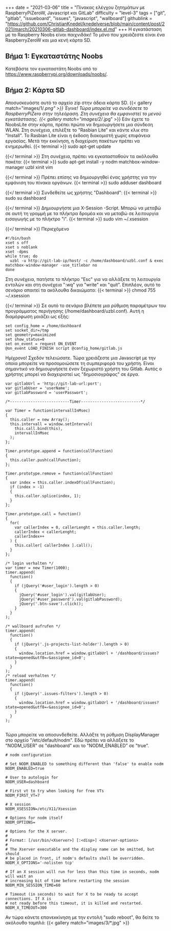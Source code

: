 +++
date = "2021-03-06"
title = "Πίνακας ελέγχου ζητημάτων με RaspberryPiZeroW, Javascript και GitLab"
difficulty = "level-3"
tags = ["git", "gitlab", "issueboard", "issues", "javascript", "wallboard"]
githublink = "https://github.com/ChristianKnedel/knedelverse/blob/main/content/post/2021/march/20210306-gitlab-dashboard/index.el.md"
+++
Η εγκατάσταση με το Raspberry Noobs είναι παιχνιδάκι! Το μόνο που χρειάζεστε είναι ένα RaspberryZeroW και μια κενή κάρτα SD.
## Βήμα 1: Εγκαταστάτης Noobs
Κατεβάστε τον εγκαταστάτη Noobs από το https://www.raspberrypi.org/downloads/noobs/.
## Βήμα 2: Κάρτα SD
Αποσυσκευάστε αυτό το αρχείο zip στην άδεια κάρτα SD.
{{< gallery match="images/1/*.png" >}}
Έγινε! Τώρα μπορείτε να συνδέσετε το RaspberryPiZero στην τηλεόραση. Στη συνέχεια θα εμφανιστεί το μενού εγκατάστασης.
{{< gallery match="images/2/*.jpg" >}}
Εάν έχετε το NoobsLite στην κάρτα, πρέπει πρώτα να δημιουργήσετε μια σύνδεση WLAN. Στη συνέχεια, επιλέξτε το "Rasbian Lite" και κάντε κλικ στο "Install". Το Rasbian Lite είναι η έκδοση διακομιστή χωρίς επιφάνεια εργασίας. Μετά την εκκίνηση, η διαχείριση πακέτων πρέπει να ενημερωθεί.
{{< terminal >}}
sudo apt-get update

{{</ terminal >}}
Στη συνέχεια, πρέπει να εγκατασταθούν τα ακόλουθα πακέτα:
{{< terminal >}}
sudo apt-get install -y nodm matchbox-window-manager uzbl xinit vim

{{</ terminal >}}
Πρέπει επίσης να δημιουργηθεί ένας χρήστης για την εμφάνιση του πίνακα οργάνων.
{{< terminal >}}
sudo adduser dashboard

{{</ terminal >}}
Συνδεθείτε ως χρήστης "Dashboard":
{{< terminal >}}
sudo su dashboard

{{</ terminal >}}
Δημιουργήστε μια X-Session -Script. Μπορώ να μεταβώ σε αυτή τη γραμμή με τα πλήκτρα δρομέα και να μεταβώ σε λειτουργία εισαγωγής με το πλήκτρο "i".
{{< terminal >}}
sudo vim ~/.xsession

{{</ terminal >}}
Περιεχόμενο
```
#!/bin/bash 
xset s off 
xset s noblank 
xset -dpms 
while true; do 
  uzbl -u http://git-lab-ip/host/ -c /home/dashboard/uzbl.conf & exec matchbox-window-manager -use_titlebar no
done

```
Στη συνέχεια, πατήστε το πλήκτρο "Esc" για να αλλάξετε τη λειτουργία εντολών και στη συνέχεια ":wq" για "write" και "quit". Επιπλέον, αυτό το σενάριο απαιτεί τα ακόλουθα δικαιώματα:
{{< terminal >}}
chmod 755 ~/.xsession

{{</ terminal >}}
Σε αυτό το σενάριο βλέπετε μια ρύθμιση παραμέτρων του προγράμματος περιήγησης (/home/dashboard/uzbl.conf). Αυτή η διαμόρφωση μοιάζει ως εξής:
```
set config_home = /home/dashboard 
set socket_dir=/tmp 
set geometry=maximized 
set show_status=0 
set on_event = request ON_EVENT 
@on_event LOAD_FINISH script @config_home/gitlab.js

```
Ημίχρονο! Σχεδόν τελειώσατε. Τώρα χρειάζεστε μια Javascript με την οποία μπορείτε να προσομοιώσετε τη συμπεριφορά του χρήστη. Είναι σημαντικό να δημιουργήσετε έναν ξεχωριστό χρήστη του Gitlab. Αυτός ο χρήστης μπορεί να διαχειριστεί ως "δημοσιογράφος" σε έργα.
```
var gitlabUrl = 'http://git-lab-url:port';
var gitlabUser = 'userName';
var gitlabPassword = 'userPasswort';

/*--------------------------Timer--------------------------*/

var Timer = function(intervallInMsec)
{
  this.caller = new Array();
  this.intervall = window.setInterval(
    this.call.bind(this),
    intervallInMsec
  );
};

Timer.prototype.append = function(callFunction)
{
  this.caller.push(callFunction);
};

Timer.prototype.remove = function(callFunction)
{
  var index = this.caller.indexOf(callFunction);
  if (index > -1) 
  {
    this.caller.splice(index, 1);
  }
};

Timer.prototype.call = function()
{
  for(
    var callerIndex = 0, callerLenght = this.caller.length;
    callerIndex < callerLenght;
    callerIndex++
  ) {
    this.caller[ callerIndex ].call();
  }
};

/* login verhalten */
var timer = new Timer(1000);
timer.append(
  function()
  {
    if (jQuery('#user_login').length > 0)
    {
      jQuery('#user_login').val(gitlabUser);
      jQuery('#user_password').val(gitlabPassword);
      jQuery('.btn-save').click();
    }
  }
);

/* wallboard aufrufen */
timer.append(
  function()
  {
    if (jQuery('.js-projects-list-holder').length > 0)
    {
      window.location.href = window.gitlabUrl + '/dashboard/issues?state=opened&utf8=✓&assignee_id=0';
    }
  }
);
/* reload verhalten */
timer.append(
  function()
  {
    if (jQuery('.issues-filters').length > 0)
    {
      window.location.href = window.gitlabUrl + '/dashboard/issues?state=opened&utf8=✓&assignee_id=0';
    }
  }
);


```
Τώρα μπορείτε να αποσυνδεθείτε. Αλλάξτε τη ρύθμιση DisplayManager στο αρχείο "/etc/default/nodm". Εδώ πρέπει να αλλάξετε το "NODM_USER" σε "dashboard" και το "NODM_ENABLED" σε "true".
```
# nodm configuration

# Set NODM_ENABLED to something different than 'false' to enable nodm
NODM_ENABLED=true

# User to autologin for
NODM_USER=dashboard

# First vt to try when looking for free VTs
NODM_FIRST_VT=7

# X session
NODM_XSESSION=/etc/X11/Xsession

# Options for nodm itself
NODM_OPTIONS=

# Options for the X server.
#
# Format: [/usr/bin/<Xserver>] [:<disp>] <Xserver-options>
#
# The Xserver executable and the display name can be omitted, but should
# be placed in front, if nodm's defaults shall be overridden.
NODM_X_OPTIONS='-nolisten tcp'

# If an X session will run for less than this time in seconds, nodm will wait an
# increasing bit of time before restarting the session
NODM_MIN_SESSION_TIME=60

# Timeout (in seconds) to wait for X to be ready to accept connections. If X is
# not ready before this timeout, it is killed and restarted.
NODM_X_TIMEOUT=300

```
Αν τώρα κάνετε επανεκκίνηση με την εντολή "sudo reboot", θα δείτε το ακόλουθο ταμπλό:
{{< gallery match="images/3/*.jpg" >}}